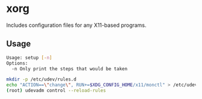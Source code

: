 # xorg

Includes configuration files for any X11-based
programs.

## Usage
```sh
Usage: setup [-n]
Options:
  -n Only print the steps that would be taken
```

```sh
mkdir -p /etc/udev/rules.d
echo "ACTION==\"change\", RUN+=$XDG_CONFIG_HOME/x11/monctl" > /etc/udev/rules.d/90-monitor.rule 
(root) udevadm control --reload-rules
```
